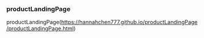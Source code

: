 ### productLandingPage

productLandingPage(https://hannahchen777.github.io/productLandingPage/productLandingPage.html)
